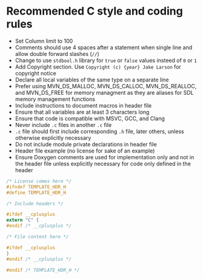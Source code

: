 # Recommended C style and coding rules

- Set Column limit to 100
- Comments should use 4 spaces after a statement when single line and allow double forward slashes (`//`)
- Change to use `stdbool.h` library for `true` or `false` values insteed of `0` or `1`
- Add Copyright section. Use `Copyright (c) {year} Jake Larson` for copyright notice
- Declare all local variables of the same type on a separate line
- Prefer using MVN_DS_MALLOC, MVN_DS_CALLOC, MVN_DS_REALLOC, and MVN_DS_FREE for memory managment as they are aliases for SDL memory management functions
- Include instructions to document macros in header file
- Ensure that all variables are at least 3 characters long
- Ensure that code is compatible with MSVC, GCC, and Clang
- Never include `.c` files in another `.c` file
- `.c` file should first include corresponding `.h` file, later others, unless otherwise explicitly necessary
- Do not include module private declarations in header file
- Header file example (no license for sake of an example)
- Ensure Doxygen comments are used for implementation only and not in the header file unless explicitly necessary for code only defined in the header

```c
/* License comes here */
#ifndef TEMPLATE_HDR_H
#define TEMPLATE_HDR_H

/* Include headers */

#ifdef __cplusplus
extern "C" {
#endif /* __cplusplus */

/* File content here */

#ifdef __cplusplus
}
#endif /* __cplusplus */

#endif /* TEMPLATE_HDR_H */
```
